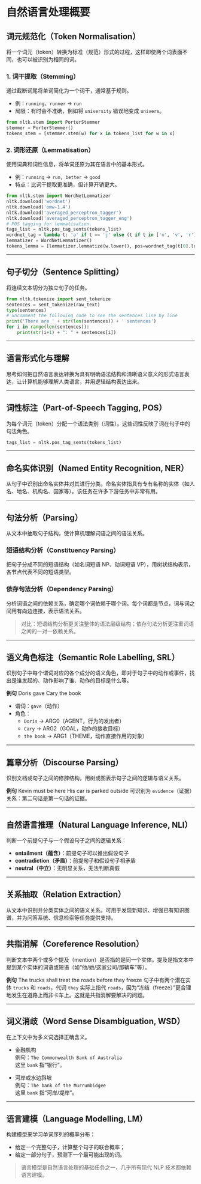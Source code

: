 # 自然语言处理概要

## 词元规范化（Token Normalisation）
将一个词元（token）转换为标准（规范）形式的过程，这样即使两个词表面不同，也可以被识别为相同的词。

### 1. 词干提取（Stemming）
通过截断词尾将单词简化为一个词干，通常基于规则。  
- 例：`running`、`runner` → `run`  
- 局限：有时会不准确，例如将 `university` 错误地变成 `univers`。
```python
from nltk.stem import PorterStemmer
stemmer = PorterStemmer()
tokens_stem = [stemmer.stem(w) for x in tokens_list for w in x]
```

### 2. 词形还原（Lemmatisation）
使用词典和词性信息，将单词还原为其在语言中的基本形式。  
- 例：`running` → `run`，`better` → `good`  
- 特点：比词干提取更准确，但计算开销更大。
```python
from nltk.stem import WordNetLemmatizer
nltk.download('wordnet')
nltk.download('omw-1.4')
nltk.download('averaged_perceptron_tagger')
nltk.download('averaged_perceptron_tagger_eng')
# POS tagging for lemmatisation.
tags_list = nltk.pos_tag_sents(tokens_list)
wordnet_tag = lambda t: 'a' if t == 'j' else (t if t in ['n', 'v', 'r'] else 'n')
lemmatizer = WordNetLemmatizer()
tokens_lemma = [lemmatizer.lemmatize(w.lower(), pos=wordnet_tag(t[0].lower())) for x in tags_list for (w, t) in x]
```

---

## 句子切分（Sentence Splitting）
将连续文本切分为独立句子的任务。
```python
from nltk.tokenize import sent_tokenize
sentences = sent_tokenize(raw_text)
type(sentences)
# uncomment the following code to see the sentences line by line
print('There are ' + str(len(sentences)) + ' sentences')
for i in range(len(sentences)):
    print(str(i+1) + ": " + sentences[i])
```

---

## 语言形式化与理解
思考如何把自然语言表达转换为具有明确语法结构和清晰语义意义的形式语言表达，让计算机能够理解人类语言，并用逻辑结构表达出来。

---

## 词性标注（Part-of-Speech Tagging, POS）
为每个词元（token）分配一个语法类别（词性）。这些词性反映了词在句子中的句法角色。
```python
tags_list = nltk.pos_tag_sents(tokens_list)
```

---

## 命名实体识别（Named Entity Recognition, NER）
从句子中识别出命名实体并对其进行分类。命名实体指具有专有名称的实体（如人名、地名、机构名、国家等）。该任务在许多下游任务中非常有用。

---

## 句法分析（Parsing）
从文本中抽取句子结构，使计算机理解词语之间的语法关系。

### 短语结构分析（Constituency Parsing）
把句子分成不同的短语结构（如名词短语 NP、动词短语 VP），用树状结构表示，各节点代表不同的短语类型。

### 依存句法分析（Dependency Parsing）
分析词语之间的依赖关系，确定哪个词依赖于哪个词。每个词都是节点，词与词之间用有向边连接，表示语法关系。

> 对比：短语结构分析更关注整体的语法层级结构；依存句法分析更注重词语之间的一对一依赖关系。

---

## 语义角色标注（Semantic Role Labelling, SRL）
识别句子中每个谓词对应的各个成分的语义角色，即对于句子中的动作或事件，找出是谁发起的、动作影响了谁、动作的目标是什么等。

**例句**
Doris gave Cary the book
- 谓词：`gave`（动作）
- 角色：
  - `Doris` → ARG0（AGENT，行为的发出者）
  - `Cary` → ARG2（GOAL，动作的接收目标）
  - `the book` → ARG1（THEME，动作直接作用的对象）

---

## 篇章分析（Discourse Parsing）
识别文档或句子之间的修辞结构，用树或图表示句子之间的逻辑与语义关系。

**例句**
Kevin must be here
His car is parked outside
可识别为 `evidence`（证据）关系：第二句话是第一句话的证据。

---

## 自然语言推理（Natural Language Inference, NLI）
判断一个前提句子与一个假设句子之间的逻辑关系：
- **entailment（蕴含）**：前提句子可以推出假设句子  
- **contradiction（矛盾）**：前提句子和假设句子相矛盾  
- **neutral（中立）**：无明显关系，无法判断真假

---

## 关系抽取（Relation Extraction）
从文本中识别并分类实体之间的语义关系。可用于发现新知识、增强已有知识图谱，并为问答系统、信息检索等任务提供支持。

---

## 共指消解（Coreference Resolution）
判断文本中两个或多个提及（mention）是否指的是同一个实体。提及是指文本中提到某个实体的词语或短语（如“他/她/这家公司/那辆车”等）。

**例句**
The trucks shall treat the roads before they freeze
句子中有两个潜在实体 `trucks` 和 `roads`，代词 `they` 实际上指代 `roads`，因为“冻结（freeze）”更合理地发生在道路上而非卡车上。这就是共指消解要解决的问题。

---

## 词义消歧（Word Sense Disambiguation, WSD）
在上下文中为多义词选择正确含义。

- 金融机构  
  例句：`The Commonwealth Bank of Australia`  
  这里 `bank` 指“银行”。

- 河岸或水边斜坡  
  例句：`The bank of the Murrumbidgee`  
  这里 `bank` 指“河岸/堤岸”。

---

## 语言建模（Language Modelling, LM）
构建模型来学习单词序列的概率分布：  
- 给定一个完整句子，计算整个句子的联合概率；  
- 给定一部分句子，预测下一个最可能出现的词。

> 语言模型是自然语言处理的基础任务之一，几乎所有现代 NLP 技术都依赖语言建模。
